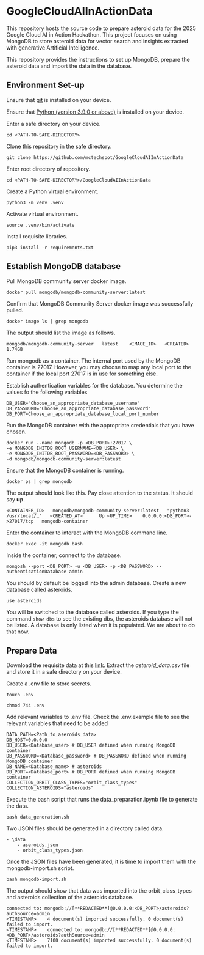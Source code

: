 # GoogleCloudAIInActionData
This repository hosts the source code to prepare asteroid data for the 2025 Google Cloud AI in Action Hackathon. This project focuses on using MongoDB to store asteroid data for vector search and insights extracted with generative Artificial Intelligence.

This repository provides the instructions to set up MongoDB, prepare the asteroid data and import the data in the database.

## Environment Set-up
Ensure that [git](https://git-scm.com/downloads) is installed on your device.

Ensure that [Python (version 3.9.0 or above)](https://www.python.org/downloads/) is installed on your device.

Enter a safe directory on your device.
```
cd <PATH-TO-SAFE-DIRECTORY>
```

Clone this repository in the safe directory.
```
git clone https://github.com/mctechspot/GoogleCloudAIInActionData
```

Enter root directory of repository.
```
cd <PATH-TO-SAFE-DIRECTORY>/GoogleCloudAIInActionData
```

Create a Python virtual environment.
```
python3 -m venv .venv
```

Activate virtual environment.
```
source .venv/bin/activate
```

Install requisite libraries.
```
pip3 install -r requirements.txt
```

## Establish MongoDB database
Pull MongoDB community server docker image.
```
docker pull mongodb/mongodb-community-server:latest
```

Confirm that MongoDB Community Server docker image was successfully pulled. 
```
docker image ls | grep mongodb
```

The output should list the image as follows.
```
mongodb/mongodb-community-server   latest    <IMAGE_ID>   <CREATED>   1.74GB
``` 

Run mongodb as a container. The internal port used by the MongoDB container is 27017. However, you may choose to map any local port to the container if the local port 27017 is in use for something else.

Establish authentication variables for the database. You determine the values fo the following variables
```
DB_USER="Choose_an_appropriate_database_username"
DB_PASSWORD="Choose_an_appropriate_database_password"
DB_PORT=Choose_an_appropriate_database_local_port_number
```

Run the MongoDB container with the appropriate credentials that you have chosen.
```
docker run --name mongodb -p <DB_PORT>:27017 \
-e MONGODB_INITDB_ROOT_USERNAME=<DB_USER> \
-e MONGODB_INITDB_ROOT_PASSWORD=<DB_PASSWORD> \
-d mongodb/mongodb-community-server:latest
```

Ensure that the MongoDB container is running.
```
docker ps | grep mongodb
```

The output should look like this. Pay close attention to the status. It should say **up**.
```
<CONTAINER_ID>   mongodb/mongodb-community-server:latest   "python3 /usr/local/…"   <CREATED_AT>      Up <UP_TIME>    0.0.0.0:<DB_PORT>->27017/tcp   mongodb-container
```

Enter the container to interact with the MongoDB command line.
```
docker exec -it mongodb bash
```

Inside the container, connect to the database.
```
mongosh --port <DB_PORT> -u <DB_USER> -p <DB_PASSWORD> --authenticationDatabase admin
```

You should by default be logged into the admin database. Create a new database called asteroids.
```
use asteroids
```

You will be switched to the database called asteroids. If you type the command ``show dbs`` to see the existing dbs, the  asteroids database will not be listed. A database is only listed when it is populated. We are about to do that now.

## Prepare Data
Download the requisite data at this [link](https://www.kaggle.com/datasets/gauravkumar2525/asteroids-dataset). Extract the _asteroid_data.csv_ file and store it in a safe directory on your device.

Create a .env file to store secrets.
```
touch .env

chmod 744 .env
```

Add relevant variables to .env file. Check the .env.example file to see the relevant variables that need to be added
```
DATA_PATH=<Path_to_aseroids_data>
DB_HOST=0.0.0.0
DB_USER=<Database_user> # DB_USER defined when running MongoDB container
DB_PASSWORD=<Database_password> # DB_PASSWORD defined when running MongoDB container
DB_NAME=<Database_name> # asteroids
DB_PORT=<Database_port> # DB_PORT defined when running MongoDB container
COLLECTION_ORBIT_CLASS_TYPES="orbit_class_types"
COLLECTION_ASTEROIDS="asteroids"
```

Execute the bash script that runs the data_preparation.ipynb file to generate the data.
```
bash data_generation.sh
```

Two JSON files should be generated in a directory called data.
```
- \data
    - aseroids.json
    - orbit_class_types.json
```

Once the JSON files have been generated, it is time to import them with the mongodb-import.sh script.
```
bash mongodb-import.sh
```

The output should show that data was imported into the orbit_class_types and asteroids collection of the asteroids database.
```
connected to: mongodb://[**REDACTED**]@0.0.0.0:<DB_PORT>/asteroids?authSource=admin
<TIMESTAMP>    4 document(s) imported successfully. 0 document(s) failed to import.
<TIMESTAMP>    connected to: mongodb://[**REDACTED**]@0.0.0.0:<DB_PORT>/asteroids?authSource=admin
<TIMESTAMP>    7100 document(s) imported successfully. 0 document(s) failed to import.
```
